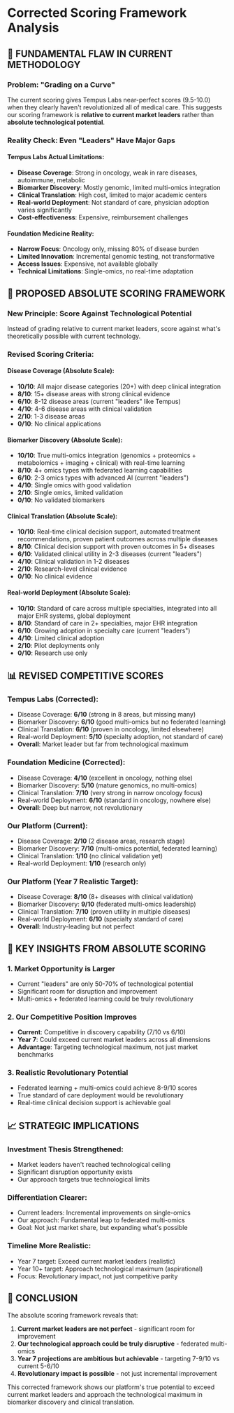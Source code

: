 # Corrected Scoring Framework Analysis

## 🚨 FUNDAMENTAL FLAW IN CURRENT METHODOLOGY

### **Problem: "Grading on a Curve"**
The current scoring gives Tempus Labs near-perfect scores (9.5-10.0) when they clearly haven't revolutionized all of medical care. This suggests our scoring framework is **relative to current market leaders** rather than **absolute technological potential**.

### **Reality Check: Even "Leaders" Have Major Gaps**

#### **Tempus Labs Actual Limitations:**
- **Disease Coverage**: Strong in oncology, weak in rare diseases, autoimmune, metabolic
- **Biomarker Discovery**: Mostly genomic, limited multi-omics integration
- **Clinical Translation**: High cost, limited to major academic centers
- **Real-world Deployment**: Not standard of care, physician adoption varies significantly
- **Cost-effectiveness**: Expensive, reimbursement challenges

#### **Foundation Medicine Reality:**
- **Narrow Focus**: Oncology only, missing 80% of disease burden
- **Limited Innovation**: Incremental genomic testing, not transformative
- **Access Issues**: Expensive, not available globally
- **Technical Limitations**: Single-omics, no real-time adaptation

## 🎯 PROPOSED ABSOLUTE SCORING FRAMEWORK

### **New Principle: Score Against Technological Potential**
Instead of grading relative to current market leaders, score against what's theoretically possible with current technology.

### **Revised Scoring Criteria:**

#### **Disease Coverage (Absolute Scale):**
- **10/10**: All major disease categories (20+) with deep clinical integration
- **8/10**: 15+ disease areas with strong clinical evidence
- **6/10**: 8-12 disease areas (current "leaders" like Tempus)
- **4/10**: 4-6 disease areas with clinical validation
- **2/10**: 1-3 disease areas
- **0/10**: No clinical applications

#### **Biomarker Discovery (Absolute Scale):**
- **10/10**: True multi-omics integration (genomics + proteomics + metabolomics + imaging + clinical) with real-time learning
- **8/10**: 4+ omics types with federated learning capabilities
- **6/10**: 2-3 omics types with advanced AI (current "leaders")
- **4/10**: Single omics with good validation
- **2/10**: Single omics, limited validation
- **0/10**: No validated biomarkers

#### **Clinical Translation (Absolute Scale):**
- **10/10**: Real-time clinical decision support, automated treatment recommendations, proven patient outcomes across multiple diseases
- **8/10**: Clinical decision support with proven outcomes in 5+ diseases
- **6/10**: Validated clinical utility in 2-3 diseases (current "leaders")
- **4/10**: Clinical validation in 1-2 diseases
- **2/10**: Research-level clinical evidence
- **0/10**: No clinical evidence

#### **Real-world Deployment (Absolute Scale):**
- **10/10**: Standard of care across multiple specialties, integrated into all major EHR systems, global deployment
- **8/10**: Standard of care in 2+ specialties, major EHR integration
- **6/10**: Growing adoption in specialty care (current "leaders")
- **4/10**: Limited clinical adoption
- **2/10**: Pilot deployments only
- **0/10**: Research use only

## 📊 REVISED COMPETITIVE SCORES

### **Tempus Labs (Corrected):**
- Disease Coverage: **6/10** (strong in 8 areas, but missing many)
- Biomarker Discovery: **6/10** (good multi-omics but no federated learning)
- Clinical Translation: **6/10** (proven in oncology, limited elsewhere)
- Real-world Deployment: **5/10** (specialty adoption, not standard of care)
- **Overall**: Market leader but far from technological maximum

### **Foundation Medicine (Corrected):**
- Disease Coverage: **4/10** (excellent in oncology, nothing else)
- Biomarker Discovery: **5/10** (mature genomics, no multi-omics)
- Clinical Translation: **7/10** (very strong in narrow oncology focus)
- Real-world Deployment: **6/10** (standard in oncology, nowhere else)
- **Overall**: Deep but narrow, not revolutionary

### **Our Platform (Current):**
- Disease Coverage: **2/10** (2 disease areas, research stage)
- Biomarker Discovery: **7/10** (multi-omics potential, federated learning)
- Clinical Translation: **1/10** (no clinical validation yet)
- Real-world Deployment: **1/10** (research only)

### **Our Platform (Year 7 Realistic Target):**
- Disease Coverage: **8/10** (8+ diseases with clinical validation)
- Biomarker Discovery: **9/10** (federated multi-omics leadership)
- Clinical Translation: **7/10** (proven utility in multiple diseases)
- Real-world Deployment: **6/10** (specialty standard of care)
- **Overall**: Industry-leading but not perfect

## 🚀 KEY INSIGHTS FROM ABSOLUTE SCORING

### **1. Market Opportunity is Larger**
- Current "leaders" are only 50-70% of technological potential
- Significant room for disruption and improvement
- Multi-omics + federated learning could be truly revolutionary

### **2. Our Competitive Position Improves**
- **Current**: Competitive in discovery capability (7/10 vs 6/10)
- **Year 7**: Could exceed current market leaders across all dimensions
- **Advantage**: Targeting technological maximum, not just market benchmarks

### **3. Realistic Revolutionary Potential**
- Federated learning + multi-omics could achieve 8-9/10 scores
- True standard of care deployment would be revolutionary
- Real-time clinical decision support is achievable goal

## 📈 STRATEGIC IMPLICATIONS

### **Investment Thesis Strengthened:**
- Market leaders haven't reached technological ceiling
- Significant disruption opportunity exists
- Our approach targets true technological limits

### **Differentiation Clearer:**
- Current leaders: Incremental improvements on single-omics
- Our approach: Fundamental leap to federated multi-omics
- Goal: Not just market share, but expanding what's possible

### **Timeline More Realistic:**
- Year 7 target: Exceed current market leaders (realistic)
- Year 10+ target: Approach technological maximum (aspirational)
- Focus: Revolutionary impact, not just competitive parity

## 🎯 CONCLUSION

The absolute scoring framework reveals that:
1. **Current market leaders are not perfect** - significant room for improvement
2. **Our technological approach could be truly disruptive** - federated multi-omics
3. **Year 7 projections are ambitious but achievable** - targeting 7-9/10 vs current 5-6/10
4. **Revolutionary impact is possible** - not just incremental improvement

This corrected framework shows our platform's true potential to exceed current market leaders and approach the technological maximum in biomarker discovery and clinical translation.
